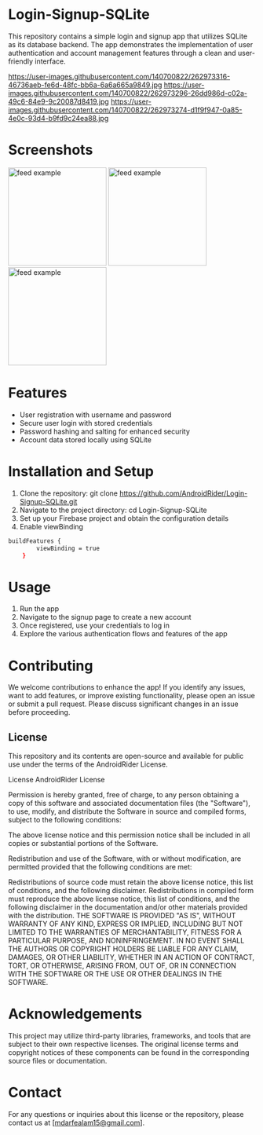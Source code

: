 # Login-Signup-SQLite
This repository contains a simple login and signup app that utilizes SQLite as its database backend. 
The app demonstrates the implementation of user authentication and account management features through a clean and user-friendly interface.

https://user-images.githubusercontent.com/140700822/262973316-46736aeb-fe6d-48fc-bb6a-6a6a665a9849.jpg
https://user-images.githubusercontent.com/140700822/262973296-26dd986d-c02a-49c6-84e9-9c20087d8419.jpg
https://user-images.githubusercontent.com/140700822/262973274-d1f9f947-0a85-4e0c-93d4-b9fd9c24ea88.jpg
# Screenshots
<p>
  
<img src="https://user-images.githubusercontent.com/140700822/262973316-46736aeb-fe6d-48fc-bb6a-6a6a665a9849.jpg" alt="feed example" width = "200" >
<img src="https://user-images.githubusercontent.com/140700822/262973296-26dd986d-c02a-49c6-84e9-9c20087d8419.jpg" alt="feed example" width = "200" >
<img src="https://user-images.githubusercontent.com/140700822/262973274-d1f9f947-0a85-4e0c-93d4-b9fd9c24ea88.jpg" alt="feed example" width = "200" >
</p>


# Features
* User registration with username and password
* Secure user login with stored credentials
* Password hashing and salting for enhanced security
* Account data stored locally using SQLite

# Installation and Setup
1. Clone the repository: git clone https://github.com/AndroidRider/Login-Signup-SQLite.git
2. Navigate to the project directory: cd Login-Signup-SQLite
3. Set up your Firebase project and obtain the configuration details
4. Enable viewBinding

```sh
buildFeatures {
        viewBinding = true
    }
```

# Usage
1. Run the app
2. Navigate to the signup page to create a new account
3. Once registered, use your credentials to log in
4. Explore the various authentication flows and features of the app

# Contributing
We welcome contributions to enhance the app! If you identify any issues, want to add features, or improve existing functionality, 
please open an issue or submit a pull request. Please discuss significant changes in an issue before proceeding.

## License

This repository and its contents are open-source and available for public use under the terms of the AndroidRider License.

License
AndroidRider License

Permission is hereby granted, free of charge, to any person obtaining a copy of this software and associated documentation files (the "Software"), to use, modify, and distribute the Software in source and compiled forms, subject to the following conditions:

The above license notice and this permission notice shall be included in all copies or substantial portions of the Software.

Redistribution and use of the Software, with or without modification, are permitted provided that the following conditions are met:

Redistributions of source code must retain the above license notice, this list of conditions, and the following disclaimer.
Redistributions in compiled form must reproduce the above license notice, this list of conditions, and the following disclaimer in the documentation and/or other materials provided with the distribution.
THE SOFTWARE IS PROVIDED "AS IS", WITHOUT WARRANTY OF ANY KIND, EXPRESS OR IMPLIED, INCLUDING BUT NOT LIMITED TO THE WARRANTIES OF MERCHANTABILITY, FITNESS FOR A PARTICULAR PURPOSE, AND NONINFRINGEMENT. IN NO EVENT SHALL THE AUTHORS OR COPYRIGHT HOLDERS BE LIABLE FOR ANY CLAIM, DAMAGES, OR OTHER LIABILITY, WHETHER IN AN ACTION OF CONTRACT, TORT, OR OTHERWISE, ARISING FROM, OUT OF, OR IN CONNECTION WITH THE SOFTWARE OR THE USE OR OTHER DEALINGS IN THE SOFTWARE.

# Acknowledgements
This project may utilize third-party libraries, frameworks, and tools that are subject to their own respective licenses. The original license terms and copyright notices of these components can be found in the corresponding source files or documentation.

# Contact
For any questions or inquiries about this license or the repository, please contact us at [mdarfealam15@gmail.com].


